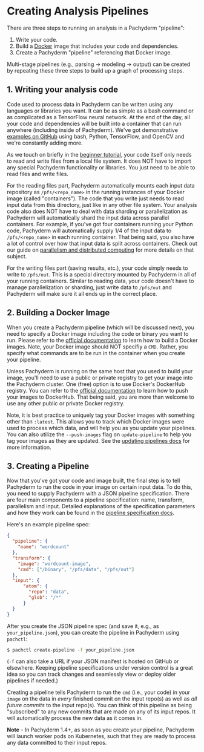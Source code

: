 # Creating Analysis Pipelines
There are three steps to running an analysis in a Pachyderm "pipeline":

1. Write your code.
2. Build a [Docker](https://docs.docker.com/engine/getstarted/step_four/) image that includes your code and dependencies.
3. Create a Pachyderm "pipeline" referencing that Docker image.

Multi-stage pipelines (e.g., parsing -> modeling -> output) can be created by repeating these three steps to build up a graph of processing steps.

## 1. Writing your analysis code

Code used to process data in Pachyderm can be written using any languages or libraries you want. It can be as simple as a bash command or as complicated as a TensorFlow neural network.  At the end of the day, all your code and dependencies will be built into a container that can run anywhere (including inside of Pachyderm). We've got demonstrative [examples on GitHub](https://github.com/pachyderm/pachyderm/tree/master/doc/examples) using bash, Python, TensorFlow, and OpenCV and we're constantly adding more.

As we touch on briefly in the [beginner tutorial](../getting_started/beginner_tutorial.html), your code itself only needs to read and write files from a local file system. It does NOT have to import any special Pachyderm functionality or libraries.  You just need to be able to read files and write files.

For the reading files part, Pachyderm automatically mounts each input data repository as `/pfs/<repo_name>` in the running instances of your Docker image (called "containers"). The code that you write just needs to read input data from this directory, just like in any other file system.  Your analysis code also does NOT have to deal with data sharding or parallelization as Pachyderm will automatically shard the input data across parallel containers. For example, if you've got four containers running your Python code, Pachyderm will automatically supply 1/4 of the input data to `/pfs/<repo_name>` in each running container. That being said, you also have a lot of control over how that input data is split across containers. Check out our guide on [parallelism and distributed computing](distributed_computing.html) for more details on that subject.

For the writing files part (saving results, etc.), your code simply needs to write to `/pfs/out`. This is a special directory mounted by Pachyderm in all of your running containers. Similar to reading data, your code doesn't have to manage parallelization or sharding, just write data to `/pfs/out` and Pachyderm will make sure it all ends up in the correct place. 

## 2. Building a Docker Image

When you create a Pachyderm pipeline (which will be discussed next), you need to specify a Docker image including the code or binary you want to run.  Please refer to the [official documentation](https://docs.docker.com/engine/tutorials/dockerimages/) to learn how to build a Docker images.  Note, your Docker image should NOT specifiy a `CMD`.  Rather, you specify what commands are to be run in the container when you create your pipeline.

Unless Pachyderm is running on the same host that you used to build your image, you'll need to use a public or private registry to get your image into the Pachyderm cluster.  One (free) option is to use Docker's DockerHub registry.  You can refer to the [official documentation](https://docs.docker.com/engine/tutorials/dockerimages/#/push-an-image-to-docker-hub) to learn how to push your images to DockerHub. That being said, you are more than welcome to use any other public or private Docker registry.

Note, it is best practice to uniquely tag your Docker images with something other than `:latest`.  This allows you to track which Docker images were used to process which data, and will help you as you update your pipelines.  You can also utilize the `--push-images` flag on `update-pipeline` to help you tag your images as they are updated.  See the [updating pipelines docs](updating_pipelines.html) for more information.

## 3. Creating a Pipeline

Now that you've got your code and image built, the final step is to tell Pachyderm to run the code in your image on certain input data.  To do this, you need to supply Pachyderm with a JSON pipeline specification. There are four main components to a pipeline specification: name, transform, parallelism and input. Detailed explanations of the specification parameters and how they work can be found in the [pipeline specification docs](../reference/pipeline_spec.html). 

Here's an example pipeline spec:
```json
{
  "pipeline": {
    "name": "wordcount"
  },
  "transform": {
    "image": "wordcount-image",
    "cmd": ["/binary", "/pfs/data", "/pfs/out"]
  },
  "input": {
      "atom": {
        "repo": "data",
        "glob": "/*"
      }
  }
}
```

After you create the JSON pipeline spec (and save it, e.g., as `your_pipeline.json`), you can create the pipeline in Pachyderm using `pachctl`:

```sh
$ pachctl create-pipeline -f your_pipeline.json
```

(`-f` can also take a URL if your JSON manifest is hosted on GitHub or elsewhere. Keeping pipeline specifications under version control is a great idea so you can track changes and seamlessly view or deploy older pipelines if needed.)

Creating a pipeline tells Pachyderm to run the `cmd` (i.e., your code) in your `image` on the data in *every* finished commit on the input repo(s) as well as *all future commits* to the input repo(s). You can think of this pipeline as being "subscribed" to any new commits that are made on any of its input repos. It will automatically process the new data as it comes in. 

**Note** - In Pachyderm 1.4+, as soon as you create your pipeline, Pachyderm will launch worker pods on Kubernetes, such that they are ready to process any data committed to their input repos.

